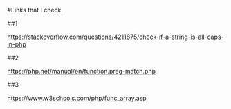 #Links that I check.

##1
 
 https://stackoverflow.com/questions/4211875/check-if-a-string-is-all-caps-in-php

##2

https://php.net/manual/en/function.preg-match.php

##3

https://www.w3schools.com/php/func_array.asp